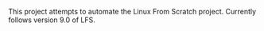 This project attempts to automate the Linux From Scratch project.
Currently follows version 9.0 of LFS.
